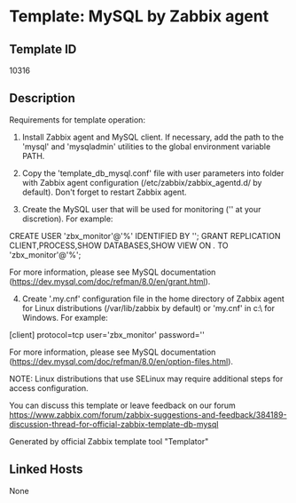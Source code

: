 # Template: MySQL by Zabbix agent

## Template ID
10316

## Description
Requirements for template operation:

1. Install Zabbix agent and MySQL client. If necessary, add the path to the 'mysql' and 'mysqladmin' utilities to the global environment variable PATH.

2. Copy the 'template_db_mysql.conf' file with user parameters into folder with Zabbix agent configuration (/etc/zabbix/zabbix_agentd.d/ by default). Don't forget to restart Zabbix agent.

3. Create the MySQL user that will be used for monitoring ('<password>' at your discretion). For example:

CREATE USER 'zbx_monitor'@'%' IDENTIFIED BY '<password>';
GRANT REPLICATION CLIENT,PROCESS,SHOW DATABASES,SHOW VIEW ON *.* TO 'zbx_monitor'@'%';

For more information, please see MySQL documentation (https://dev.mysql.com/doc/refman/8.0/en/grant.html).

4. Create '.my.cnf' configuration file in the home directory of Zabbix agent for Linux distributions (/var/lib/zabbix by default) or 'my.cnf' in c:\ for Windows. For example:

[client]
protocol=tcp
user='zbx_monitor'
password='<password>'

For more information, please see MySQL documentation (https://dev.mysql.com/doc/refman/8.0/en/option-files.html).

NOTE: Linux distributions that use SELinux may require additional steps for access configuration.

You can discuss this template or leave feedback on our forum https://www.zabbix.com/forum/zabbix-suggestions-and-feedback/384189-discussion-thread-for-official-zabbix-template-db-mysql

Generated by official Zabbix template tool "Templator"

## Linked Hosts
None

